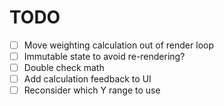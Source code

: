 TODO
====

- [ ] Move weighting calculation out of render loop
- [ ] Immutable state to avoid re-rendering?
- [ ] Double check math
- [ ] Add calculation feedback to UI
- [ ] Reconsider which Y range to use
